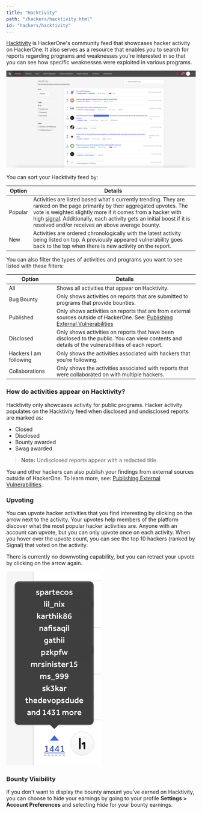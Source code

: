 ```yaml
---
title: "Hacktivity"
path: "/hackers/hacktivity.html"
id: "hackers/hacktivity"
---
```


[Hacktivity](https://hackerone.com/hacktivity?sort_type=popular&filter=type%3Aall&page=1&range=forever) is HackerOne's community feed that showcases hacker activity on HackerOne. It also serves as a resource that enables you to search for reports regarding programs and weaknesses you're interested in so that you can see how specific weaknesses were exploited in various programs.

![hacktivity page](./images/hacktivity-1c.png)

You can sort your Hacktivity feed by:

Option | Details
---- | --------
Popular | Activities are listed based what's currently trending. They are ranked on the page primarily by their aggregated upvotes. The vote is weighted slightly more if it comes from a hacker with high [signal](signal-and-impact.html). Additionally, each activity gets an initial boost if it is resolved and/or receives an above average bounty.
New | Activities are ordered chronologically with the latest activity being listed on top. A previously appeared vulnerability goes back to the top when there is new activity on the report.

You can also filter the types of activities and programs you want to see listed with these filters:

Option | Details
------------- | --------
All | Shows all activities that appear on Hacktivity.
Bug Bounty | Only shows activities on reports that are submitted to programs that provide bounties.
Published | Only shows activities on reports that are from external sources outside of HackerOne. See: [Publishing External Vulnerabilities](/hackers/publishing-external-vulnerabilities.html)
Disclosed | Only shows activities on reports that have been disclosed to the public. You can view contents and details of the vulnerabilities of each report.  
Hackers I am following | Only shows the activities associated with hackers that you're following.
Collaborations | Only shows the activities associated with reports that were collaborated on with multiple hackers.  

### How do activities appear on Hacktivity?
Hacktivity only showcases activity for public programs. Hacker activity populates on the Hacktivity feed when disclosed and undisclosed reports are marked as:
* Closed
* Disclosed
* Bounty awarded
* Swag awarded

> **Note:** Undisclosed reports appear with a redacted title.

You and other hackers can also publish your findings from external sources outside of HackerOne. To learn more, see: [Publishing External Vulnerabilities](/hackers/publishing-external-vulnerabilities.html).

### Upvoting
You can upvote hacker activities that you find interesting by clicking on the arrow next to the activity. Your upvotes help members of the platform discover what the most popular hacker activities are. Anyone with an account can upvote, but you can only upvote once on each activity. When you hover over the upvote count, you can see the top 10 hackers (ranked by Signal) that voted on the activity.

There is currently no downvoting capability, but you can retract your upvote by clicking on the arrow again.

![hacktivity upvoting](./images/hacktivity-upvoting.png)

### Bounty Visibility
If you don't want to display the bounty amount you've earned on Hacktivity, you can choose to hide your earnings by going to your profile **Settings > Account Preferences** and selecting *Hide* for your bounty earnings.
